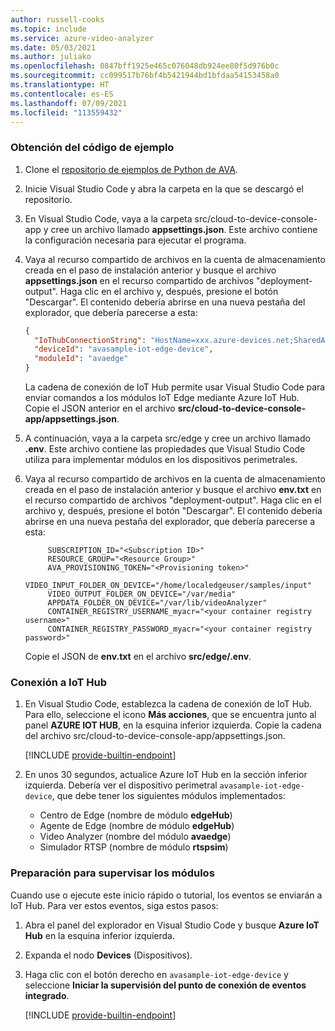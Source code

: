 ```yaml
---
author: russell-cooks
ms.topic: include
ms.service: azure-video-analyzer
ms.date: 05/03/2021
ms.author: juliako
ms.openlocfilehash: 0847bff1925e465c076048db924ee80f5d976b0c
ms.sourcegitcommit: cc099517b76bf4b5421944bd1bfdaa54153458a0
ms.translationtype: HT
ms.contentlocale: es-ES
ms.lasthandoff: 07/09/2021
ms.locfileid: "113559432"
---
```

### <a name="get-the-sample-code"></a>Obtención del código de ejemplo

1. Clone el [repositorio de ejemplos de Python de AVA](https://github.com/Azure-Samples/video-analyzer-iot-edge-python).
1. Inicie Visual Studio Code y abra la carpeta en la que se descargó el repositorio.
1. En Visual Studio Code, vaya a la carpeta src/cloud-to-device-console-app y cree un archivo llamado **appsettings.json**. Este archivo contiene la configuración necesaria para ejecutar el programa.
1. Vaya al recurso compartido de archivos en la cuenta de almacenamiento creada en el paso de instalación anterior y busque el archivo **appsettings.json** en el recurso compartido de archivos "deployment-output". Haga clic en el archivo y, después, presione el botón "Descargar". El contenido debería abrirse en una nueva pestaña del explorador, que debería parecerse a esta:

   ```json
   {
     "IoThubConnectionString": "HostName=xxx.azure-devices.net;SharedAccessKeyName=iothubowner;SharedAccessKey=XXX",
     "deviceId": "avasample-iot-edge-device",
     "moduleId": "avaedge"
   }
   ```

   La cadena de conexión de IoT Hub permite usar Visual Studio Code para enviar comandos a los módulos IoT Edge mediante Azure IoT Hub. Copie el JSON anterior en el archivo **src/cloud-to-device-console-app/appsettings.json**.
1. A continuación, vaya a la carpeta src/edge y cree un archivo llamado **.env**. Este archivo contiene las propiedades que Visual Studio Code utiliza para implementar módulos en los dispositivos perimetrales.
1. Vaya al recurso compartido de archivos en la cuenta de almacenamiento creada en el paso de instalación anterior y busque el archivo **env.txt** en el recurso compartido de archivos "deployment-output". Haga clic en el archivo y, después, presione el botón "Descargar". El contenido debería abrirse en una nueva pestaña del explorador, que debería parecerse a esta:

   ```
        SUBSCRIPTION_ID="<Subscription ID>"
        RESOURCE_GROUP="<Resource Group>"
        AVA_PROVISIONING_TOKEN="<Provisioning token>"
        VIDEO_INPUT_FOLDER_ON_DEVICE="/home/localedgeuser/samples/input"
        VIDEO_OUTPUT_FOLDER_ON_DEVICE="/var/media"
        APPDATA_FOLDER_ON_DEVICE="/var/lib/videoAnalyzer"
        CONTAINER_REGISTRY_USERNAME_myacr="<your container registry username>"
        CONTAINER_REGISTRY_PASSWORD_myacr="<your container registry password>"
   ```

   Copie el JSON de **env.txt** en el archivo **src/edge/.env**.

### <a name="connect-to-the-iot-hub"></a>Conexión a IoT Hub

1.  En Visual Studio Code, establezca la cadena de conexión de IoT Hub. Para ello, seleccione el icono **Más acciones**, que se encuentra junto al panel **AZURE IOT HUB**, en la esquina inferior izquierda. Copie la cadena del archivo src/cloud-to-device-console-app/appsettings.json.

    <!-- commenting out the image for now ![Set IoT Hub connection string]()./media/quickstarts/set-iotconnection-string.png-->

    [!INCLUDE [provide-builtin-endpoint](../../common-includes/provide-builtin-endpoint.md)]
1. En unos 30 segundos, actualice Azure IoT Hub en la sección inferior izquierda. Debería ver el dispositivo perimetral `avasample-iot-edge-device`, que debe tener los siguientes módulos implementados:
    - Centro de Edge (nombre de módulo **edgeHub**)
    - Agente de Edge (nombre de módulo **edgeHub**)
    - Video Analyzer (nombre del módulo **avaedge**)
    - Simulador RTSP (nombre de módulo **rtspsim**)

### <a name="prepare-to-monitor-the-modules"></a>Preparación para supervisar los módulos

Cuando use o ejecute este inicio rápido o tutorial, los eventos se enviarán a IoT Hub. Para ver estos eventos, siga estos pasos:

1. Abra el panel del explorador en Visual Studio Code y busque **Azure IoT Hub** en la esquina inferior izquierda.
1. Expanda el nodo **Devices** (Dispositivos).
1. Haga clic con el botón derecho en `avasample-iot-edge-device` y seleccione **Iniciar la supervisión del punto de conexión de eventos integrado**.

    [!INCLUDE [provide-builtin-endpoint](../../common-includes/provide-builtin-endpoint.md)]
